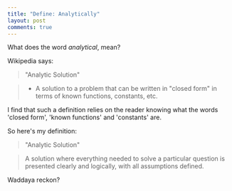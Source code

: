 ```yaml
---
title: "Define: Analytically"
layout: post
comments: true
---
```


What does the word _analytical_, mean?  

Wikipedia says:

> "Analytic Solution"

> - A solution to a problem that can be written in "closed form" in terms of known functions, constants, etc.

I find that such a definition relies on the reader knowing what the words 'closed form', 'known functions' and 'constants' are.

So here's my definition:

> "Analytic Solution"

> A solution where everything needed to solve a particular question is presented clearly and logically, with all assumptions defined.  

Waddaya reckon?
 